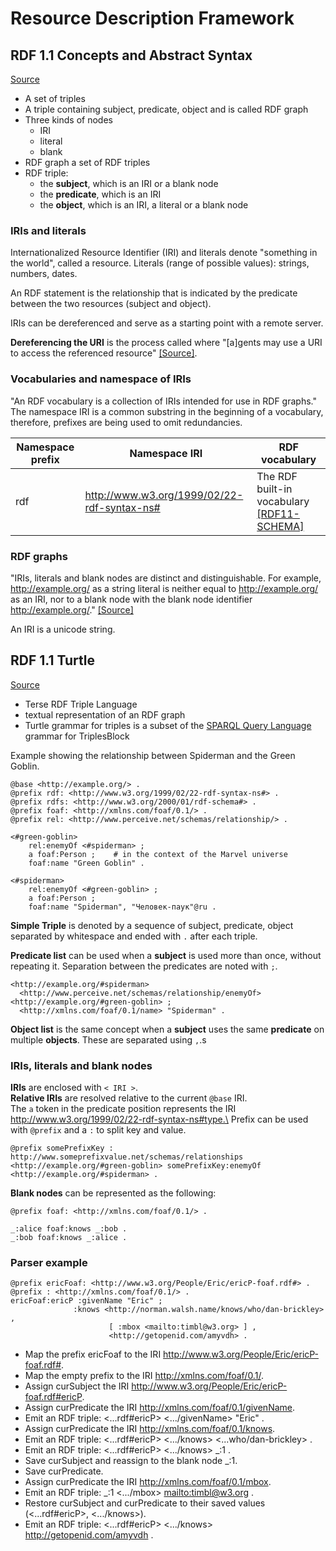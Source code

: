 # Resource Description Framework

## RDF 1.1 Concepts and Abstract Syntax

[Source](https://www.w3.org/TR/2014/REC-rdf11-concepts-20140225/)

* A set of triples
* A triple containing subject, predicate, object and is called RDF graph
* Three kinds of nodes
  * IRI
  * literal
  * blank
* RDF graph a set of RDF triples
* RDF triple:
  * the **subject**, which is an IRI or a blank node
  * the **predicate**, which is an IRI
  * the **object**, which is an IRI, a literal or a blank node

### IRIs and literals

Internationalized Resource Identifier (IRI) and literals denote "something in the world", called a resource.
Literals (range of possible values): strings, numbers, dates.

An RDF statement is the relationship that is indicated by the predicate between the two resources (subject and object).

IRIs can be dereferenced and serve as a starting point with a remote server.

**Dereferencing the URI** is the process called where "[a]gents may use a URI to access the referenced resource" [[Source]](https://www.w3.org/TR/webarch/#uri-dereference).

### Vocabularies and namespace of IRIs

"An RDF vocabulary is a collection of IRIs intended for use in RDF graphs."
The namespace IRI is a common substring in the beginning of a vocabulary, therefore, prefixes are being used to omit redundancies.

| Namespace prefix | Namespace IRI | RDF vocabulary |
|-|-|-|
| rdf | http://www.w3.org/1999/02/22-rdf-syntax-ns# | The RDF built-in vocabulary [[RDF11-SCHEMA]](https://www.w3.org/TR/2014/REC-rdf11-concepts-20140225/#bib-RDF11-SCHEMA) |

### RDF graphs

"IRIs, literals and blank nodes are distinct and distinguishable. For example, http://example.org/ as a string literal is neither equal to http://example.org/ as an IRI, nor to a blank node with the blank node identifier http://example.org/." [[Source]](https://www.w3.org/TR/2014/REC-rdf11-concepts-20140225/#dfn-rdf-graph)

An IRI is a unicode string.

## RDF 1.1 Turtle

[Source](https://www.w3.org/TR/2014/REC-turtle-20140225/)

* Terse RDF Triple Language
* textual representation of an RDF graph
* Turtle grammar for triples is a subset of the [SPARQL Query Language](http://www.w3.org/TR/sparql11-query/) grammar for TriplesBlock

Example showing the relationship between Spiderman and the Green Goblin.

```turtle
@base <http://example.org/> .
@prefix rdf: <http://www.w3.org/1999/02/22-rdf-syntax-ns#> .
@prefix rdfs: <http://www.w3.org/2000/01/rdf-schema#> .
@prefix foaf: <http://xmlns.com/foaf/0.1/> .
@prefix rel: <http://www.perceive.net/schemas/relationship/> .

<#green-goblin>
    rel:enemyOf <#spiderman> ;
    a foaf:Person ;    # in the context of the Marvel universe
    foaf:name "Green Goblin" .

<#spiderman>
    rel:enemyOf <#green-goblin> ;
    a foaf:Person ;
    foaf:name "Spiderman", "Человек-паук"@ru .
```

**Simple Triple** is denoted by a sequence of subject, predicate, object separated by whitespace and ended with `.` after each triple.

**Predicate list** can be used when a **subject** is used more than once, without repeating it. Separation between the predicates are noted with `;`.

```
<http://example.org/#spiderman>
  <http://www.perceive.net/schemas/relationship/enemyOf> <http://example.org/#green-goblin> ;
  <http://xmlns.com/foaf/0.1/name> "Spiderman" .
```

**Object list** is the same concept when a **subject** uses the same **predicate** on multiple **objects**. These are separated using `,`.s

### IRIs, literals and blank nodes

**IRIs** are enclosed with `< IRI >`.\
**Relative IRIs** are resolved relative to the current `@base` IRI.\
The `a` token in the predicate position represents the IRI http://www.w3.org/1999/02/22-rdf-syntax-ns#type.\
Prefix can be used with `@prefix` and a `:` to split key and value.

```
@prefix somePrefixKey : http://www.someprefixvalue.net/schemas/relationships
<http://example.org/#green-goblin> somePrefixKey:enemyOf <http://example.org/#spiderman> .
```

**Blank nodes** can be represented as the following:

```
@prefix foaf: <http://xmlns.com/foaf/0.1/> .

_:alice foaf:knows _:bob .
_:bob foaf:knows _:alice .
```

### Parser example

```
@prefix ericFoaf: <http://www.w3.org/People/Eric/ericP-foaf.rdf#> .
@prefix : <http://xmlns.com/foaf/0.1/> .
ericFoaf:ericP :givenName "Eric" ;
              :knows <http://norman.walsh.name/knows/who/dan-brickley> ,
                      [ :mbox <mailto:timbl@w3.org> ] ,
                      <http://getopenid.com/amyvdh> .
```


* Map the prefix ericFoaf to the IRI http://www.w3.org/People/Eric/ericP-foaf.rdf#.
* Map the empty prefix to the IRI http://xmlns.com/foaf/0.1/.
*    Assign curSubject the IRI http://www.w3.org/People/Eric/ericP-foaf.rdf#ericP.
* Assign curPredicate the IRI http://xmlns.com/foaf/0.1/givenName.
* Emit an RDF triple: <...rdf#ericP> <.../givenName> "Eric" .
* Assign curPredicate the IRI http://xmlns.com/foaf/0.1/knows.
* Emit an RDF triple: <...rdf#ericP> <.../knows> <...who/dan-brickley> .
* Emit an RDF triple: <...rdf#ericP> <.../knows> _:1 .
* Save curSubject and reassign to the blank node _:1.
* Save curPredicate.
* Assign curPredicate the IRI http://xmlns.com/foaf/0.1/mbox.
* Emit an RDF triple: _:1 <.../mbox> <mailto:timbl@w3.org> .
* Restore curSubject and curPredicate to their saved values (<...rdf#ericP>, <.../knows>).
* Emit an RDF triple: <...rdf#ericP> <.../knows> <http://getopenid.com/amyvdh> .











